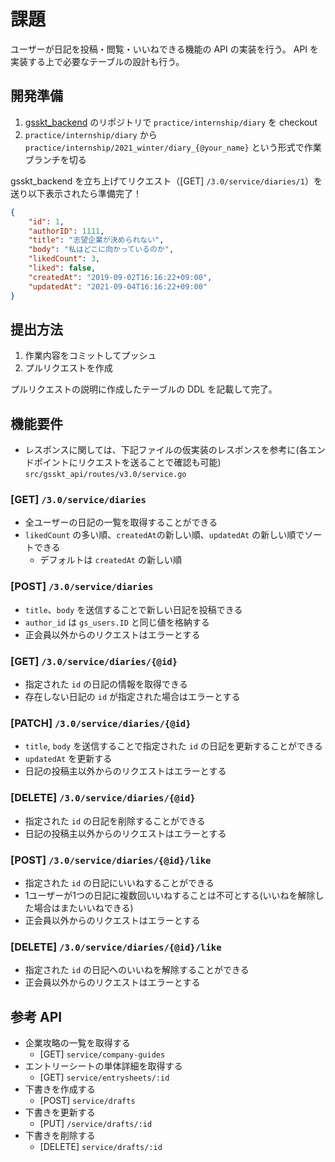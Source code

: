 # 課題

ユーザーが日記を投稿・閲覧・いいねできる機能の API の実装を行う。
API を実装する上で必要なテーブルの設計も行う。

## 開発準備

1. [gsskt_backend](https://github.com/howtv/gsskt_backend) のリポジトリで `practice/internship/diary` を checkout
1. `practice/internship/diary` から `practice/internship/2021_winter/diary_{@your_name}` という形式で作業ブランチを切る

gsskt_backend を立ち上げてリクエスト（[GET] `/3.0/service/diaries/1`）を送り以下表示されたら準備完了！

```json
{
    "id": 1,
    "authorID": 1111,
    "title": "志望企業が決められない",
    "body": "私はどこに向かっているのか",
    "likedCount": 3,
    "liked": false,
    "createdAt": "2019-09-02T16:16:22+09:00",
    "updatedAt": "2021-09-04T16:16:22+09:00"
}
```

## 提出方法

1. 作業内容をコミットしてプッシュ
1. プルリクエストを作成

プルリクエストの説明に作成したテーブルの DDL を記載して完了。

## 機能要件

- レスポンスに関しては、下記ファイルの仮実装のレスポンスを参考に(各エンドポイントにリクエストを送ることで確認も可能)  
`src/gsskt_api/routes/v3.0/service.go`

### [GET] `/3.0/service/diaries`

- 全ユーザーの日記の一覧を取得することができる
- `likedCount` の多い順、`createdAt`の新しい順、`updatedAt` の新しい順でソートできる
    - デフォルトは `createdAt` の新しい順

### [POST] `/3.0/service/diaries`

- `title`、`body` を送信することで新しい日記を投稿できる
- `author_id` は `gs_users.ID` と同じ値を格納する
- 正会員以外からのリクエストはエラーとする

### [GET] `/3.0/service/diaries/{@id}`

- 指定された `id` の日記の情報を取得できる
- 存在しない日記の `id` が指定された場合はエラーとする

### [PATCH] `/3.0/service/diaries/{@id}`

- `title`, `body` を送信することで指定された `id` の日記を更新することができる
- `updatedAt` を更新する
- 日記の投稿主以外からのリクエストはエラーとする

### [DELETE] `/3.0/service/diaries/{@id}`

- 指定された `id` の日記を削除することができる
- 日記の投稿主以外からのリクエストはエラーとする

### [POST] `/3.0/service/diaries/{@id}/like`

- 指定された `id` の日記にいいねすることができる
- 1ユーザーが1つの日記に複数回いいねすることは不可とする(いいねを解除した場合はまたいいねできる)
- 正会員以外からのリクエストはエラーとする

### [DELETE] `/3.0/service/diaries/{@id}/like`

- 指定された `id` の日記へのいいねを解除することができる
- 正会員以外からのリクエストはエラーとする

## 参考 API

- 企業攻略の一覧を取得する
    - [GET] `service/company-guides`
- エントリーシートの単体詳細を取得する
    - [GET] `service/entrysheets/:id`
- 下書きを作成する
    - [POST] `service/drafts`
- 下書きを更新する
    - [PUT] `/service/drafts/:id`
- 下書きを削除する
    - [DELETE] `service/drafts/:id`
